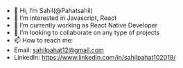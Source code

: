 - 👋 Hi, I’m Sahil(@Pahatsahil)
- 👀 I’m interested in Javascript, React
- 🌱 I’m currently working as React Native Developer
- 💞️ I’m looking to collaborate on any type of projects
- 📫 How to reach me:
-  Email: sahilpahat12@gmail.com 
- LinkedIn: https://www.linkedin.com/in/sahilpahat102019/
<!---
Pahatsahil/Pahatsahil is a ✨ special ✨ repository because its `README.md` (this file) appears on your GitHub profile.
You can click the Preview link to take a look at your changes.
--->
